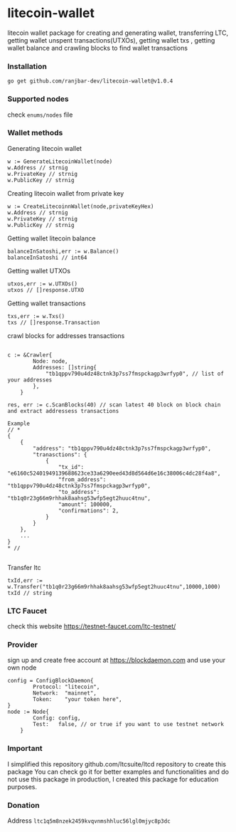 # litecoin-wallet
litecoin wallet package for creating and generating wallet, transferring LTC, getting wallet unspent transactions(UTXOs), getting wallet txs , getting wallet balance and crawling blocks to find wallet transactions
 
 ### Installation 
```
go get github.com/ranjbar-dev/litecoin-wallet@v1.0.4
```

### Supported nodes
check `enums/nodes` file  

### Wallet methods

Generating litecoin wallet
```
w := GenerateLitecoinWallet(node)
w.Address // strnig 
w.PrivateKey // strnig 
w.PublicKey // strnig 
```

Creating litecoin wallet from private key
```
w := CreateLitecoinnWallet(node,privateKeyHex)
w.Address // strnig 
w.PrivateKey // strnig 
w.PublicKey // strnig 
```

Getting wallet litecoin balance
```
balanceInSatoshi,err := w.Balance()
balanceInSatoshi // int64
```

Getting wallet UTXOs
```
utxos,err := w.UTXOs()
utxos // []response.UTXO
```

Getting wallet transactions
```
txs,err := w.Txs()
txs // []response.Transaction
```

crawl blocks for addresses transactions
```

c := &Crawler{
		Node: node, 
		Addresses: []string{
			"tb1qppv790u4dz48ctnk3p7ss7fmspckagp3wrfyp0", // list of your addresses
		},
	}
	
res, err := c.ScanBlocks(40) // scan latest 40 block on block chain and extract addressess transactions 

Example 
// *
{
    {
        "address": "tb1qppv790u4dz48ctnk3p7ss7fmspckagp3wrfyp0",
        "tranasctions": {
            {
                "tx_id": "e6160c52401949139688623ce33a6290eed43d8d564d6e16c38006c4dc28f4a8",
                "from_address": "tb1qppv790u4dz48ctnk3p7ss7fmspckagp3wrfyp0",
                "to_address": "tb1q0r23g66m9rhhak8aahsg53wfp5egt2huuc4tnu",
                "amount": 100000,
                "confirmations": 2,
            }
        }
    },
    ...
}
* // 
	
```

Transfer ltc
```
txId,err := w.Transfer("tb1q0r23g66m9rhhak8aahsg53wfp5egt2huuc4tnu",10000,1000)
txId // string
```

### LTC Faucet
check this website https://testnet-faucet.com/ltc-testnet/

### Provider 
sign up and create free account at https://blockdaemon.com and use your own node  
```
config = ConfigBlockDaemon{
		Protocol: "litecoin",
		Network:  "mainnet",
		Token:    "your token here",
}
node := Node{
		Config: config,
		Test:   false, // or true if you want to use testnet network
	}
```
### Important
I simplified this repository github.com/ltcsuite/ltcd repository to create this package You can check go it for better examples and functionalities and do not use this package in production, I created this package for education purposes.


### Donation
Address `ltc1q5m8nzek2459kvqvnmshhluc56lgl0mjyc8p3dc`

